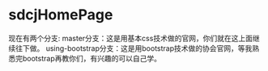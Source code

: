 # sdcjHomePage
现在有两个分支:
  master分支：这是用基本css技术做的官网，你们就在这上面继续往下做。
  using-bootstrap分支：这是用bootstrap技术做的协会官网，等我熟悉完bootstrap再教你们，有兴趣的可以自己学。
